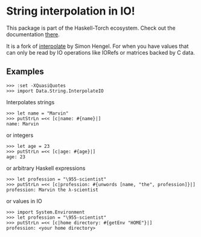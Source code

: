 # String interpolation in IO!

This package is part of the Haskell-Torch ecosystem. Check out the documentation
[there](https://github.com/abarbu/haskell-torch).

It is a fork of [interpolate](http://hackage.haskell.org/package/interpolate) by
Simon Hengel. For when you have values that can only be read by IO operations
like IORefs or matrices backed by C data.

## Examples

    >>> :set -XQuasiQuotes
    >>> import Data.String.InterpolateIO

Interpolates strings

    >>> let name = "Marvin"
    >>> putStrLn =<< [c|name: #{name}|]
    name: Marvin

or integers

    >>> let age = 23
    >>> putStrLn =<< [c|age: #{age}|]
    age: 23

or arbitrary Haskell expressions

    >>> let profession = "\955-scientist"
    >>> putStrLn =<< [c|profession: #{unwords [name, "the", profession]}|]
    profession: Marvin the λ-scientist

or values in IO

    >>> import System.Environment
    >>> let profession = "\955-scientist"
    >>> putStrLn =<< [c|home directory: #{getEnv "HOME"}|]
    profession: <your home directory>
